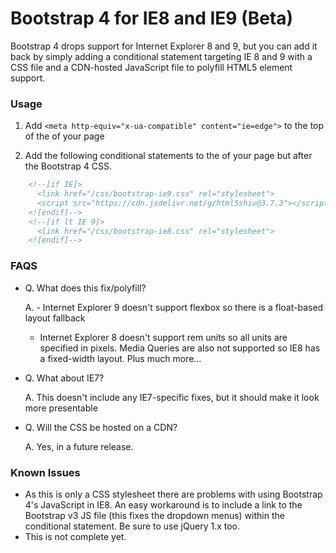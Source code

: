 # Bootstrap 4 for IE8 and IE9 (Beta)

Bootstrap 4 drops support for Internet Explorer 8 and 9, but you can add it back by simply adding a conditional statement targeting IE 8 and 9 with a CSS file and a CDN-hosted JavaScript file to polyfill HTML5 element support.


### Usage

1. Add `<meta http-equiv="x-ua-compatible" content="ie=edge">` to the top of the <head> of your page

2. Add the following conditional statements to the <head> of your page but after the Bootstrap 4 CSS.

```html
    <!--[if IE]>
      <link href="/css/bootstrap-ie9.css" rel="stylesheet">
      <script src="https://cdn.jsdelivr.net/g/html5shiv@3.7.3"></script>
    <![endif]-->
    <!--[if lt IE 9]>
	  <link href="/css/bootstrap-ie8.css" rel="stylesheet">
    <![endif]-->
```


### FAQS

* Q. What does this fix/polyfill?

  A. - Internet Explorer 9 doesn't support flexbox so there is a float-based layout fallback
     - Internet Explorer 8 doesn't support rem units so all units are specified in pixels.
     Media Queries are also not supported so IE8 has a fixed-width layout.
     Plus much more... 

* Q. What about IE7?

  A. This doesn't include any IE7-specific fixes, but it should make it look more presentable 

* Q. Will the CSS be hosted on a CDN?

  A. Yes, in a future release. 


### Known Issues

- As this is only a CSS stylesheet there are problems with using Bootstrap 4's JavaScript in IE8. An easy workaround is to include a link to the Bootstrap v3 JS file (this fixes the dropdown menus) within the conditional statement. Be sure to use jQuery 1.x too.
- This is not complete yet.
